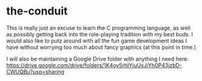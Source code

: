 # the-conduit

This is really just an excuse to learn the C programming language, as well as possibly getting back into the role-playing tradition with my best buds. I would also like to putz around with all the fun game development ideas I have without worrying too much about fancy graphics (at this point in time.)

I will also be maintaining a Google Drive folder with anything I need here: 
https://drive.google.com/drive/folders/1K4oy5rhIYjuUxJiYh0P43jzbD-CWUQBu?usp=sharing
